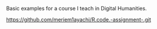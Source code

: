 Basic examples for a course I teach in Digital Humanities.

https://github.com/meriem1ayachi/R.code.-assignment-.git



